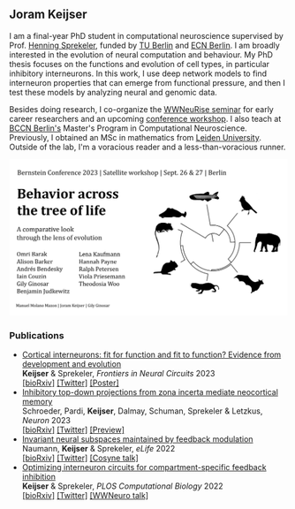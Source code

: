 ## Joram Keijser

I am a final-year PhD student in computational neuroscience supervised by Prof. [Henning Sprekeler](https://www.sprekelerlab.org/), funded by [TU Berlin](https://www.tu.berlin/) and [ECN Berlin](https://www.ecn-berlin.de/). I am broadly interested in the evolution of neural computation and behaviour. My PhD thesis focuses on the functions and evolution of cell types, in particular inhibitory interneurons. In this work, I use deep network models to find interneuron properties that can emerge from functional pressure, and then I test these models by analyzing neural and genomic data. 

Besides doing research, I co-organize the [WWNeuRise seminar](https://twitter.com/WWNeuRise) for early career researchers and an upcoming 
[conference workshop](https://bernstein-network.de/bernstein-conference/program/satellite-workshops/tree-of-life/). I also teach at [BCCN Berlin's](https://www.bccn-berlin.de/) Master's Program in Computational Neuroscience. Previously, I obtained an MSc in mathematics from [Leiden University](https://www.universiteitleiden.nl/). Outside of the lab, I'm a voracious reader and a less-than-voracious runner.  

<img src="/images/about/treeworkshop.png" alt="drawing" width="600"/>



### Publications 
- [Cortical interneurons: fit for function and fit to function? Evidence from development and evolution](https://doi.org/10.3389/fncir.2023.1172464)\
 **Keijser** & Sprekeler, _Frontiers in Neural Circuits_ 2023\
 [[bioRxiv]](https://doi.org/10.1101/2023.02.23.529671) [[Twitter]](https://twitter.com/sprekeler/status/1630502782431113218?s=20) [[Poster]](https://github.com/JoramKeijser/JoramKeijser.github.io/blob/master/files/bernstein22_poster.pdf)
- [Inhibitory top-down projections from zona incerta mediate neocortical memory](https://doi.org/10.1016/j.neuron.2022.12.010)\
  Schroeder, Pardi, **Keijser**, Dalmay, Schuman, Sprekeler & Letzkus,  _Neuron_ 2023 \
  [[bioRxiv]](https://doi.org/10.1101/2022.02.07.479360) [[Twitter]](https://twitter.com/anna_schroed/status/1490986047186288643?s=20&t=9szqPmtJHnibb7hc3OgJUw) [[Preview]](https://doi.org/10.1016/j.neuron.2023.01.028)
- [Invariant neural subspaces maintained by feedback modulation](https://doi.org/10.7554/eLife.76096)\
  Naumann, **Keijser** & Sprekeler,  _eLife_ 2022 \
  [[bioRxiv]](https://www.biorxiv.org/content/10.1101/2021.10.29.466453v1) [[Twitter]](https://twitter.com/sprekeler/status/1455256882155773952?s=20&t=mTEadfKIlJjh6b3N7Or6_Q) [[Cosyne talk]](https://youtu.be/lG1Rn4AwmY8?t=9900)
- [Optimizing interneuron circuits for compartment-specific feedback inhibition](https://doi.org/10.1371/journal.pcbi.1009933)\
  **Keijser** & Sprekeler, _PLOS Computational Biology_ 2022 \
  [[bioRxiv]](https://www.biorxiv.org/content/10.1101/2020.11.17.386920v2) [[Twitter]](https://twitter.com/sprekeler/status/1329388530808877057?s=20&t=mTEadfKIlJjh6b3N7Or6_Q) [[WWNeuro talk]](https://youtu.be/xU-fNLfY3gY)
